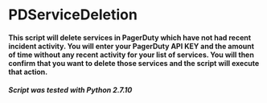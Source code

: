 # PDServiceDeletion

#### This script will delete services in PagerDuty which have not had recent incident activity.  You will enter your PagerDuty API KEY and the amount of time without any recent activity for your list of services.  You will then confirm that you want to delete those services and the script will execute that action.

##### Script was tested with Python 2.7.10
